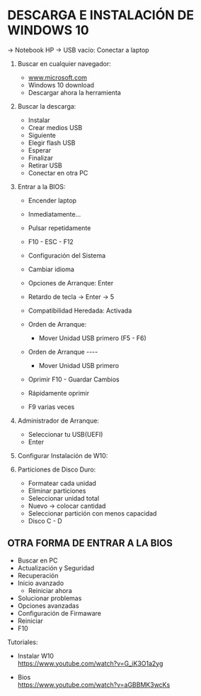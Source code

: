 # DESCARGA E INSTALACIÓN DE WINDOWS 10
-> Notebook HP
-> USB vacío: Conectar a laptop

1. Buscar en cualquier navegador:
	- www.microsoft.com
	- Windows 10 download
	- Descargar ahora la herramienta

2. Buscar la descarga:
	- Instalar
	- Crear medios USB
	- Siguiente
	- Elegir flash USB
	- Esperar
	- Finalizar
	- Retirar USB
	- Conectar en otra PC

3. Entrar a la BIOS:
	- Encender laptop
	- Inmediatamente...
	- Pulsar repetidamente
	- F10 - ESC - F12

	- Configuración del Sistema
	- Cambiar idioma
	- Opciones de Arranque: Enter
	- Retardo de tecla -> Enter -> 5
	- Compatibilidad Heredada: Activada
	- Orden de Arranque: 
		- Mover Unidad USB primero (F5 - F6)
	- Orden de Arranque ----
		- Mover Unidad USB primero		
	- Oprimir F10 - Guardar Cambios
	- Rápidamente oprimir
	- F9 varias veces

3. Administrador de Arranque:
	- Seleccionar tu USB(UEFI)
	- Enter

4. Configurar Instalación de W10:

5. Particiones de Disco Duro:
	- Formatear cada unidad
	- Eliminar particiones
	- Seleccionar unidad total
	- Nuevo -> colocar cantidad
	- Seleccionar partición con menos capacidad
	- Disco C - D
	



## OTRA FORMA DE ENTRAR A LA BIOS
- Buscar en PC
- Actualización y Seguridad
- Recuperación
- Inicio avanzado
	- Reiniciar ahora
- Solucionar problemas
- Opciones avanzadas
- Configuración de Firmaware
- Reiniciar
- F10 	


Tutoriales:      
- Instalar W10       
https://www.youtube.com/watch?v=G_iK3O1a2yg

- Bios      
https://www.youtube.com/watch?v=aGBBMK3wcKs